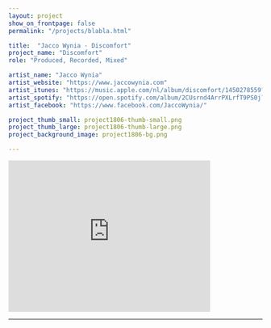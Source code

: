 ```yaml
---
layout: project
show_on_frontpage: false
permalink: "/projects/blabla.html"

title:  "Jacco Wynia - Discomfort"
project_name: "Discomfort"
role: "Produced, Recorded, Mixed"

artist_name: "Jacco Wynia"
artist_website: "https://www.jaccowynia.com"
artist_itunes: "https://music.apple.com/nl/album/discomfort/1450278559?l=en"
artist_spotify: "https://open.spotify.com/album/2CUsrnd4ArrPXLrfT9PS0j?si=oiiCMu28TxenS3Mibc2GsQ"
artist_facebook: "https://www.facebook.com/JaccoWynia/"

project_thumb_small: project1806-thumb-small.png
project_thumb_large: project1806-thumb-large.png
project_background_image: project1806-bg.png

---
```



<iframe src="https://open.spotify.com/embed/album/2CUsrnd4ArrPXLrfT9PS0j" width="400" height="300" frameborder="0" allowtransparency="true" allow="encrypted-media"></iframe>

---
